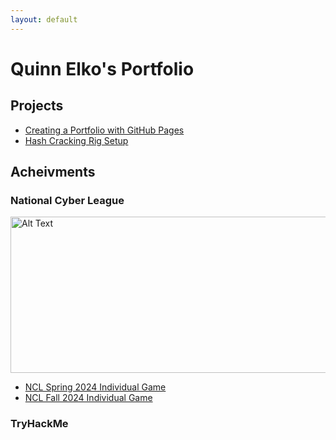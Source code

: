 ```yaml
---
layout: default
---
```


# Quinn Elko's Portfolio

## Projects
- [Creating a Portfolio with GitHub Pages]()
- [Hash Cracking Rig Setup](https://j4xx3n.github.io/HashCrackingRig.html) 

## Acheivments

### National Cyber League
<img src="https://j4xx3n.github.io/projects/5.png" alt="Alt Text" width="550" height="250">

  - [NCL Spring 2024 Individual Game](https://github.com/j4xx3n/j4xx3n.github.io/blob/main/projects/NCL%20Spring%202024%20Individual%20Game%20cyberskyline.com.jpeg)
  - [NCL Fall 2024 Individual Game](https://github.com/j4xx3n/j4xx3n.github.io/blob/main/projects/NCL%20Fall%202024%20Individual%20Game%20cyberskyline.com.jpeg)


### TryHackMe
